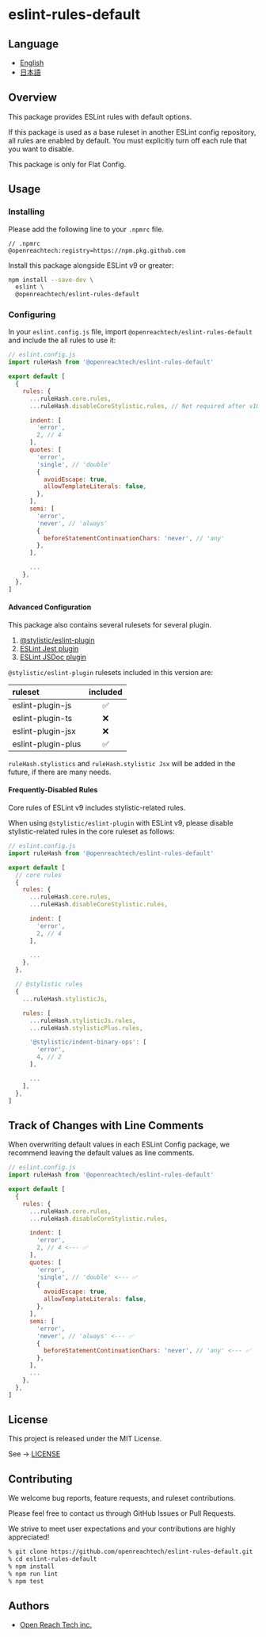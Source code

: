 # eslint-rules-default

## Language

* [English](./README.md)
* [日本語](./README.ja.md)

## Overview

This package provides ESLint rules with default options.

If this package is used as a base ruleset in another ESLint config repository, all rules
are enabled by default. You must explicitly turn off each rule that you want to disable.

This package is only for Flat Config.

## Usage

### Installing

Please add the following line to your `.npmrc` file.

```
// .npmrc
@openreachtech:registry=https://npm.pkg.github.com
```

Install this package alongside ESLint v9 or greater:

```sh
npm install --save-dev \
  eslint \
  @openreachtech/eslint-rules-default
```

### Configuring

In your `eslint.config.js` file, import `@openreachtech/eslint-rules-default` and include the all rules to use it:

```js
// eslint.config.js
import ruleHash from '@openreachtech/eslint-rules-default'

export default [
  {
    rules: {
      ...ruleHash.core.rules,
      ...ruleHash.disableCoreStylistic.rules, // Not required after v10.

      indent: [
        'error',
        2, // 4
      ],
      quotes: [
        'error',
        'single', // 'double'
        {
          avoidEscape: true,
          allowTemplateLiterals: false,
        },
      ],
      semi: [
        'error',
        'never', // 'always'
        {
          beforeStatementContinuationChars: 'never', // 'any'
        },
      ],

      ...
    },
  },
]
```

#### Advanced Configuration

This package also contains several rulesets for several plugin.

1. [@stylistic/eslint-plugin](https://www.npmjs.com/package/@stylistic/eslint-plugin)
2. [ESLint Jest plugin](https://www.npmjs.com/package/eslint-plugin-jest)
3. [ESLint JSDoc plugin](https://www.npmjs.com/package/eslint-plugin-jsdoc)

`@stylistic/eslint-plugin` rulesets included in this version are:

| ruleset | included |
|:--|:--:|
| eslint-plugin-js | ✅ |
| eslint-plugin-ts | ❌ |
| eslint-plugin-jsx | ❌ |
| eslint-plugin-plus | ✅ |

`ruleHash.stylistics` and `ruleHash.stylistic Jsx` will be added in the future, if there are many needs.

#### Frequently-Disabled Rules

Core rules of ESLint v9 includes stylistic-related rules.

When using `@stylistic/eslint-plugin` with ESLint v9, please disable stylistic-related rules in the core ruleset as follows:


```js
// eslint.config.js
import ruleHash from '@openreachtech/eslint-rules-default'

export default [
  // core rules
  {
    rules: {
      ...ruleHash.core.rules,
      ...ruleHash.disableCoreStylistic.rules,

      indent: [
        'error',
        2, // 4
      ],

      ...
    },
  },

  // @stylistic rules
  {
    ...ruleHash.stylisticJs,

    rules: [
      ...ruleHash.stylisticJs.rules,
      ...ruleHash.stylisticPlus.rules,

      '@stylistic/indent-binary-ops': [
        'error',
        4, // 2
      ],

      ...
    ],
  },
]
```

## Track of Changes with Line Comments

When overwriting default values ​​in each ESLint Config package, we recommend leaving the default values ​​as line comments.

```js
// eslint.config.js
import ruleHash from '@openreachtech/eslint-rules-default'

export default [
  {
    rules: {
      ...ruleHash.core.rules,
      ...ruleHash.disableCoreStylistic.rules,

      indent: [
        'error',
        2, // 4 <--- ✅
      ],
      quotes: [
        'error',
        'single', // 'double' <--- ✅
        {
          avoidEscape: true,
          allowTemplateLiterals: false,
        },
      ],
      semi: [
        'error',
        'never', // 'always' <--- ✅
        {
          beforeStatementContinuationChars: 'never', // 'any' <--- ✅
        },
      ],
      ...
    },
  },
]
```

## License

This project is released under the MIT License.

See → [LICENSE](./LICENSE)

## Contributing

We welcome bug reports, feature requests, and ruleset contributions.

Please feel free to contact us through GitHub Issues or Pull Requests.

We strive to meet user expectations and your contributions are highly appreciated!

```sh
% git clone https://github.com/openreachtech/eslint-rules-default.git
% cd eslint-rules-default
% npm install
% npm run lint
% npm test
```

## Authors

* [Open Reach Tech inc.](https://openreach.tech)
